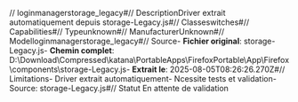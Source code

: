 // loginmanagerstorage_legacy#// DescriptionDriver extrait automatiquement depuis storage-Legacy.js#// Classeswitches#// Capabilities#// Typeunknown#// ManufacturerUnknown#// Modelloginmanagerstorage_legacy#// Source- **Fichier original**: storage-Legacy.js- **Chemin complet**: D:\Download\Compressed\katana\PortableApps\FirefoxPortable\App\Firefox\components\storage-Legacy.js- **Extrait le**: 2025-08-05T08:26:26.270Z#// Limitations- Driver extrait automatiquement- Ncessite tests et validation- Source: storage-Legacy.js#// Statut En attente de validation